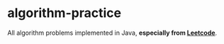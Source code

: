 # algorithm-practice

All algorithm problems implemented in Java, **especially from [Leetcode](https://leetcode.com/problemset/algorithms/)**.